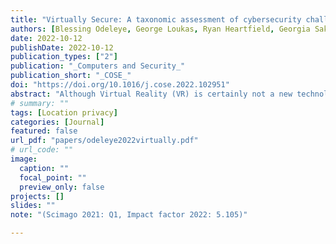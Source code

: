 ```yaml
---
title: "Virtually Secure: A taxonomic assessment of cybersecurity challenges in virtual reality environments"
authors: [Blessing Odeleye, George Loukas, Ryan Heartfield, Georgia Sakellari, Emmanouil Panaousis, Fotios Spyridonis]
date: 2022-10-12
publishDate: 2022-10-12
publication_types: ["2"]
publication: "_Computers and Security_"
publication_short: "_COSE_"
doi: "https://doi.org/10.1016/j.cose.2022.102951"
abstract: "Although Virtual Reality (VR) is certainly not a new technology, its recent adoption across several sectors beyond entertainment has led the information security research community to take note of the new cyber threats that come with it. The variety of system components presents an extensive attack surface that can be exploited. At the same time, VR’s emphasis on immersion, interaction and presence means that the user can be targeted directly, yet the use of head-mounted displays may prevent them from observing a cyber attack’s impact in their immediate physical environment. This paper presents the first taxonomic representation of VR security challenges. By systemically classifying existing VR cyber threats against existing defences in a single comparative matrix, we aim to help researchers from different backgrounds to identify key focus areas where further research would be most beneficial."
# summary: ""
tags: [Location privacy]
categories: [Journal]
featured: false
url_pdf: "papers/odeleye2022virtually.pdf"
# url_code: ""
image:
  caption: ""
  focal_point: ""
  preview_only: false
projects: []
slides: ""
note: "(Scimago 2021: Q1, Impact factor 2022: 5.105)"

---
```

